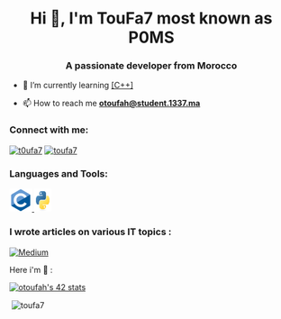 <h1 align="center">Hi 👋, I'm TouFa7 most known as P0MS</h1>
<h3 align="center">A passionate developer from Morocco</h3>


- 🔭 I’m currently learning [[C++]](https://cplusplus.com/)

- 📫 How to reach me **otoufah@student.1337.ma**

<h3 align="left">Connect with me:</h3>
<p align="left">
<a href="https://twitter.com/t0ufa7" target="blank"><img align="center" src="https://raw.githubusercontent.com/rahuldkjain/github-profile-readme-generator/master/src/images/icons/Social/twitter.svg" alt="t0ufa7" height="30" width="40" /></a>
<a href="https://linkedin.com/in/toufa7" target="blank"><img align="center" src="https://raw.githubusercontent.com/rahuldkjain/github-profile-readme-generator/master/src/images/icons/Social/linked-in-alt.svg" alt="toufa7" height="30" width="40" /></a>
</p>

<h3 align="left">Languages and Tools:</h3>
<p align="left"> <a href="https://www.cprogramming.com/" target="_blank" rel="noreferrer"> <img src="https://raw.githubusercontent.com/devicons/devicon/master/icons/c/c-original.svg" alt="c" width="40" height="40"/> </a> <a href="https://www.python.org" target="_blank" rel="noreferrer"> <img src="https://raw.githubusercontent.com/devicons/devicon/master/icons/python/python-original.svg" alt="python" width="30" height="40"/> </a> </p>

<h3 align="left">I wrote articles on various IT topics :</h3>
<a href="https://toufa7.medium.com/" target="blank"><img align="center" src="https://avatars.githubusercontent.com/u/923954?s=200&v=4" alt="Medium" height="50" width="50" /></a>



Here i'm 👋 :

[![otoufah's 42 stats](https://badge.mediaplus.ma/darkblue/otoufah)](https://github.com/oakoudad/badge42)


<p align="left">
</p>

<p>&nbsp;<img align="center" src="https://github-readme-stats.vercel.app/api?username=toufa7&show_icons=true&locale=en" alt="toufa7" /></p>
